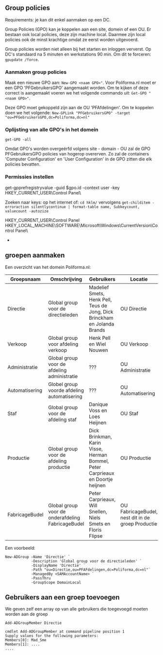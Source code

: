 ## Group policies
Requirements: je kan dit enkel aanmaken op een DC.

Group Policies (GPO) kan je koppelen aan een site, domein of een OU. Er bestaan ook local policies, deze zijn machine local. Daarmee zijn local policies ook de minst krachtige omdat ze eerst worden uitgevoerd.

Group policies worden niet alleen bij het starten en inloggen ververst. Op DC's standaard na 5 minuten en werkstations 90 min. Om dit te forceren: `gpupdate /force`. 

### Aanmaken group policies
Maak een nieuwe GPO aan: `New-GPO <naam GPO>"`. Voor Poliforma.nl moet er een GPO 'PFGebruikersGPO' aangemaakt worden. Om te kijken of deze correct is aangemaakt voeren we het volgende commando uit: `Get-GPO "<naam GPO>"`.

Deze GPO moet gekoppeld zijn aan de OU 'PFAfdelingen'. Om te koppelen doen we het volgende: `New-GPLink "PFGebruikersGPO" -target "ou=PFGebruikersGPO,dc=Poliforma,dc=nl"`

### Oplijsting van alle GPO's in het domein
`get-GPO -all`

Omdat GPO's worden overgeërfd volgens site - domain - OU zal de GPO PFGebruikersGPO policies van hogerop overerven. Zo zal de containers 'Computer Configuration' en 'User Configuration' in de GPO zitten die elk policies bevatten. 


### Permissies instellen
get-gpprefregistryvalue -guid $gpo.id -context user -key HKEY_CURRENT_USER\Control Panel\

Zoeken naar keys: op het internet of: `cd hklm/` vervolgens `get-childitem -erroraction silentlycontinue | format-table name, Subkeycount, valuecount -autozize`

HKEY_CURRENT_USER\Control Panel\
HKEY_LOCAL_MACHINE\SOFTWARE\Microsoft\Windows\CurrentVersion\Control Panel\


-

## groepen aanmaken 

Een overzicht van het domein Poliforma.nl:

Groepsnaam | Omschrijving | Gebruikers | Locatie | manager
 --- | --- | --- | --- | ---
 Directie | Global group voor de directieleden | Madelief Smets, Henk Pell, Teus de Jong, Dick Brinckham en Jolanda Brands | OU Directie | Madelief Smets
 Verkoop | Global group voor afdeling verkoop | Henk Pell en Wiel Nouwen | OU Verkoop | Henk Pell
 Administratie | Global group voor de afdeling administratie | ??? | OU Administratie | Teus de Jong
 Automatisering | Globel group voorde afdeling automatisering | ??? | OU Automatisering | Jolanda Brands
 Staf | Global group voor de afdeling staf | Danique Voss en Loes Heijnen | OU Staf | Danique Voss
 Productie | Global group voor de afdeling productie | Dick Brinkman, Karin Visse, Herman Bommel, Peter Carprieaux en Doortje heijnen | OU Productie | Dick Brinkman
 FabricageBudel | Global group voor de onderafdeling FabricageBudel | Peter Carprieaux, Will Snellen, Niels Smets en Floris Flipse | OU FabricageBudel, nest dit in de groep Productie | Peter Carprieaux
 
 
 

Een voorbeeld:
```
New-ADGroup –Name 'Directie' `
            -Description 'Global group voor de directieleden' `
            -DisplayName 'Directie' `
            -Path "ou=Directie,ou=PFAFdelingen,dc=Poliforma,dc=nl"`
            -ManagedBy <SAMAccountName> `
            -PassThru 
            -GroupScope DomainLocal
```


## Gebruikers aan een groep toevoegen
We geven zelf een array op van alle gebruikers die toegevoegd moeten worden aan de groep

```
Add-ADGroupMember Directie

cmdlet Add-ADGroupMember at command pipeline position 1
Supply values for the following parameters:
Members[0]: Mad_Sme
Members[1]: ....
....
```
